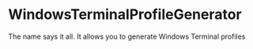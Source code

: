 # WindowsTerminalProfileGenerator

The name says it all. It allows you to generate Windows Terminal profiles
